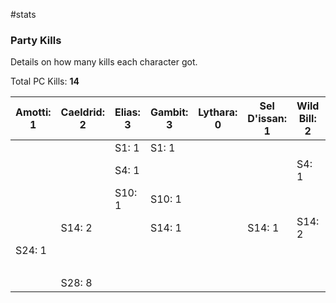#stats 
### Party Kills

Details on how many kills each character got.

Total PC Kills:  **14**

| Amotti: 1 | Caeldrid: 2 | Elias: 3 | Gambit: 3 | Lythara: 0 | Sel D'issan: 1 | Wild Bill: 2 | NPCs: 1 | Jeremiah:  1 |
| --------- | ----------- | -------- | --------- | ---------- | -------------- | ------------ | ------- | ------------ |
|           |             | S1: 1    | S1: 1     |            |                |              |         |              |
|           |             | S4: 1    |           |            |                | S4: 1        | S4: 1   |              |
|           |             | S10: 1   | S10: 1    |            |                |              |         |              |
|           | S14: 2      |          | S14: 1    |            | S14: 1         | S14: 2       |         |              |
| S24: 1    |             |          |           |            |                |              |         |              |
|           |             |          |           |            |                |              |         | S27: 1       |
|           | S28: 8      |          |           |            |                |              |         |              |
